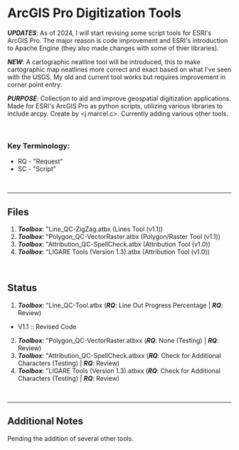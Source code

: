 # ArcGIS Pro Digitization Tools

***UPDATES***: As of 2024, I will start revising some script tools for ESRI's ArcGIS Pro. The major reason is code improvement and ESRI's introduction to Apache Engine 
(they also made changes with some of thier libraries).

***NEW***: A cartographic neatline tool will be introduced, this to make cartographic map neatlines more correct and exact based on what I've seen with the USGS. My old and current tool works but requires improvement in corner point entry.

***PURPOSE***: Collection to aid and improve geospatial digitization applications. Made for ESRI's ArcGIS Pro as python scripts, utilizing various libraries to include arcpy. Create by <j.marcel.c>. Currently adding various other tools.


&nbsp;
&nbsp;
&nbsp;

### Key Terminology:
*   RQ - "Request"
*   SC - "Script"



&nbsp;
&nbsp;
&nbsp;

---
## Files

1.   ***Toolbox***: "Line_QC-ZigZag.atbx  (Lines Tool (v1.1))
2.   ***Toolbox***: "Polygon_QC-VectorRaster.atbx (Polygon/Raster Tool (v1.1))
3.   ***Toolbox***: "Attribution_QC-SpellCheck.atbx (Attribution Tool (v1.0))
4.   ***Toolbox***: "LIGARE Tools (Version 1.3).atbx (Attribution Tool (v1.0))


&nbsp;
&nbsp;
&nbsp;
## Status

1. ***Toolbox***: "Line_QC-Tool.atbx  (***RQ***: Line Out Progress Percentage | ***RQ***: Review)
*  V1.1 :: Revised Code
2. ***Toolbox***: "Polygon_QC-VectorRaster.atbxx  (***RQ***: None (Testing) | ***RQ***: Review)
3. ***Toolbox***: "Attribution_QC-SpellCheck.atbxx  (***RQ***: Check for Additional Characters (Testing) | ***RQ***: Review)
4. ***Toolbox***: "LIGARE Tools (Version 1.3).atbxx  (***RQ***: Check for Additional Characters (Testing) | ***RQ***: Review)


&nbsp;
&nbsp;
&nbsp;

---
## Additional Notes

Pending the addition of several other tools.
